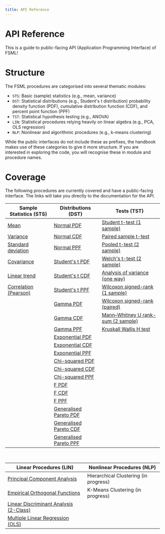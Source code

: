 ```yaml
---
title: API Reference
---
```


# API Reference

This is a guide to public-facing API (Application Programming Interface) of FSML!

# Structure

The FSML procedures are categorised into several thematic modules:

- `STS`: Basic (sample) statistics (e.g., mean, variance)
- `DST`: Statistical distributions (e.g., Student's t distribution) probability density function (PDF), cumulative distribution function (CDF), and percent point function (PPF)
- `TST`: Statistical hypothesis testing (e.g., ANOVA)
- `LIN`: Statistical procedures relying heavily on linear algebra (e.g., PCA, OLS regression)
- `NLP`: Nonlinear and algorithmic procedures (e.g., k-means clustering)

While the public interfaces do not include these as prefixes, the handbook makes use of these categories to give it more structure.
If you are interested in exploring the code, you will recognise these in module and procedure names.

# Coverage

The following procedures are currently covered and have a public-facing interface. The links will take you directly to the documentation for the API.

| Sample Statistics (STS)                      | Distributions (DST)                               | Tests (TST)                                                              |
| -------------------------------------------- | ------------------------------------------------- | ------------------------------------------------------------------------ |
| [Mean](./sts.html#fsml_mean)                 | [Normal PDF](./dst.html#fsml_norm_pdf)            | [Student t-test (1 sample)](./tst.html#fsml_ttest_1sample)               |
| [Variance](./sts.html#fsml_var)              | [Normal CDF](./dst.html#fsml_norm_cdf)            | [Paired sample t-test](./tst.html#fsml_ttest_paired)                     |
| [Standard deviation](./sts.html#fsml_std)    | [Normal PPF](./dst.html#fsml_norm_ppf)            | [Pooled t-test (2 sample)](./tst.html#fsml_ttest_2sample)                |
| [Covariance](./sts.html#fsml_cov)            | [Student's t PDF](./dst.html#fsml_t_pdf)          | [Welch's t-test (2 sample)](./tst.html#fsml_ttest_2sample)               |
| [Linear trend](./sts.html#fsml_trend)        | [Student's t CDF](./dst.html#fsml_t_cdf)          | [Analysis of variance (one way)](./tst.html#fsml_anova_1way)             |
| [Correlation (Pearson)](./sts.html#fsml_pcc) | [Student's t PPF](./dst.html#fsml_t_ppf)          | [Wilcoxon signed-rank (1 sample)](./tst.html#fsml_signedrank_1sample)    |
|                                              | [Gamma PDF](./dst.html#fsml_gamma_pdf)            | [Wilcoxon signed-rank (paired)](./tst.html#fsml_signedrank_paired)       |
|                                              | [Gamma CDF](./dst.html#fsml_gamma_cdf)            | [Mann–Whitney U rank-sum (2 sample)](./tst.html#fsml_ranksum)            |
|                                              | [Gamma PPF](./dst.html#fsml_gamma_ppf)            | [Kruskall Wallis H test](./tst.html#fsml_kruskalwallis)                  |
|                                              | [Exponential PDF](./dst.html#fsml_exp_pdf)        |                                                                          |
|                                              | [Exponential CDF](./dst.html#fsml_exp_cdf)        |                                                                          |
|                                              | [Exponential PPF](./dst.html#fsml_exp_ppf)        |                                                                          |
|                                              | [Chi-squared PDF](./dst.html#fsml_chi2_pdf)       |                                                                          |
|                                              | [Chi-squared CDF](./dst.html#fsml_chi2_cdf)       |                                                                          |
|                                              | [Chi-squared PPF](./dst.html#fsml_chi2_ppf)       |                                                                          |
|                                              | [F PDF](./dst.html#fsml_f_pdf)                    |                                                                          |
|                                              | [F CDF](./dst.html#fsml_f_cdf)                    |                                                                          |
|                                              | [F PPF](./dst.html#fsml_f_ppf)                    |                                                                          |
|                                              | [Generalised Pareto PDF](./dst.html#fsml_gpd_pdf) |                                                                          |
|                                              | [Generalised Pareto CDF](./dst.html#fsml_gpd_cdf) |                                                                          |
|                                              | [Generalised Pareto PPF](./dst.html#fsml_gpd_ppf) |                                                                          |

<br>

| Linear Procedures (LIN)                                             | Nonlinear Procedures (NLP)                      |
| ------------------------------------------------------------------- | ----------------------------------------------- |
| [Principal Component Analysis](./lin.html#fsml_pca)                 | Hierarchical Clustering (in progress)           |
| [Empirical Orthogonal Functions](./lin.html#fsml_eof)               | K-Means Clustering (in progress)                |
| [Linear Discriminant Analysis (2-Class)](./lin.html#fsml_lda_2class)|                                                 |
| [Multiple Linear Regression (OLS)](./lin.html#fsml_ols)                   |                                                 |

